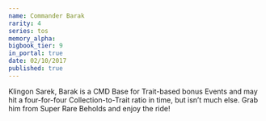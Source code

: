 ```yaml
---
name: Commander Barak
rarity: 4
series: tos
memory_alpha:
bigbook_tier: 9
in_portal: true
date: 02/10/2017
published: true
---
```


Klingon Sarek, Barak is a CMD Base for Trait-based bonus Events and may hit a four-for-four Collection-to-Trait ratio in time, but isn’t much else. Grab him from Super Rare Beholds and enjoy the ride!
